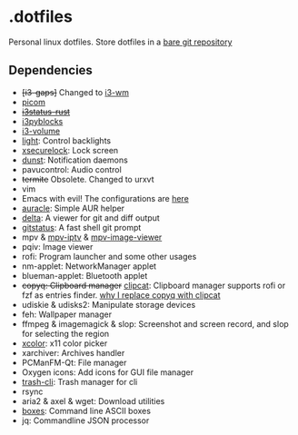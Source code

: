 # .dotfiles

Personal linux dotfiles. Store dotfiles in a [bare git repository](https://www.atlassian.com/git/tutorials/dotfiles)

## Dependencies

- ~~[i3-gaps]~~ Changed to [i3-wm](https://github.com/i3/i3)
- [picom](https://github.com/yshui/picom)
- ~~[i3status-rust](https://github.com/greshake/i3status-rust)~~
- [i3pyblocks](https://github.com/thiagokokada/i3pyblocks)
- [i3-volume](https://github.com/hastinbe/i3-volume)
- [light](https://github.com/haikarainen/light): Control backlights
- [xsecurelock](https://github.com/google/xsecurelock): Lock screen
- [dunst](https://dunst-project.org/): Notification daemons
- pavucontrol: Audio control
- ~~termite~~ Obsolete. Changed to urxvt
- vim
- Emacs with evil! The configurations are [here](https://github.com/qdzhang/.emacs.d)
- [auracle](https://github.com/falconindy/auracle): Simple AUR helper
- [delta](https://github.com/dandavison/delta): A viewer for git and diff output 
- [gitstatus](https://github.com/romkatv/gitstatus): A fast shell git prompt
- mpv & [mpv-iptv](https://github.com/gthreepw00d/mpv-iptv) & [mpv-image-viewer](https://github.com/occivink/mpv-image-viewer)
- pqiv: Image viewer
- rofi: Program launcher and some other usages
- nm-applet: NetworkManager applet
- blueman-applet: Bluetooth applet
- ~~copyq: Clipboard manager~~ [clipcat](https://github.com/xrelkd/clipcat): Clipboard manager supports rofi or fzf as entries finder. [why I replace copyq with clipcat](https://github.com/qdzhang/.dotfiles/commit/948d1985a6b1ac937e2ce12151e3608b729ade42)
- udiskie & udisks2: Manipulate storage devices
- feh: Wallpaper manager
- ffmpeg & imagemagick & slop: Screenshot and screen record, and slop for selecting the region
- [xcolor](https://github.com/Soft/xcolor): x11 color picker
- xarchiver: Archives handler
- PCManFM-Qt: File manager
- Oxygen icons: Add icons for GUI file manager
- [trash-cli](https://github.com/andreafrancia/trash-cli): Trash manager for cli
- rsync
- aria2 & axel & wget: Download utilities
- [boxes](https://github.com/ascii-boxes/boxes): Command line ASCII boxes
- jq: Commandline JSON processor
